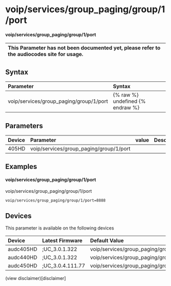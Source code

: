 ﻿---
description: voip/services/group_paging/group/1/port
search: false
---

# voip/services/group_paging/group/1/port

#### voip/services/group_paging/group/1/port


| This Parameter has not been documented yet, please refer to the audiocodes site for usage.  |
| :--- |

## Syntax
| Parameter | Syntax |
| :--- | :--- |
|voip/services/group_paging/group/1/port | {% raw %} undefined {% endraw %} |

## Parameters
|Device|Parameter|value|Description|
|:---|:---|:---|:---|
| 405HD | voip/services/group_paging/group/1/port |  |  |

## Examples
#### voip/services/group_paging/group/1/port

voip/services/group_paging/group/1/port

```
voip/services/group_paging/group/1/port=8888
```

## Devices
This parameter is available on the following devices

| Device | Latest Firmware | Default Value |
|:---|:---|:---|
| audc405HD | ;UC_3.0.1.322 | voip/services/group_paging/group/1/port=8888 
| audc440HD | ;UC_3.0.1.322 | voip/services/group_paging/group/1/port=8888 
| audc450HD | ;UC_3.0.4.111.77 | voip/services/group_paging/group/1/port=8888 

(view disclaimer)[disclaimer]
